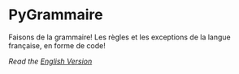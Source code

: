 # PyGrammaire

 Faisons de la grammaire! Les règles et les exceptions de la langue française, en forme de code!

*Read the [English Version](README.en.md)*

